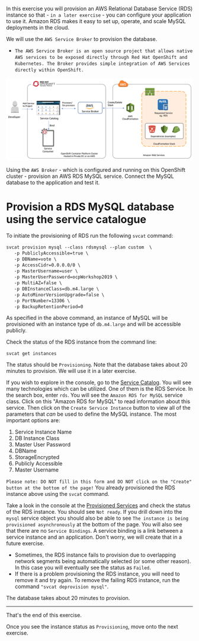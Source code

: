 In this exercise you will provision an AWS Relational Database Service (RDS) instance so that - ``in a later exercise`` - you can configure your application to use it.  Amazon RDS makes it easy to set up, operate, and scale MySQL deployments in the cloud. 

We will use the ``AWS Service Broker`` to provision the database.

- ``The AWS Service Broker is an open source project that allows native AWS services to be exposed directly through Red Hat OpenShift and Kubernetes. The Broker provides simple integration of AWS Services directly within OpenShift.``

![aws service broker arch](images/aws-service-broker-architecture.png)

Using the ``AWS Broker`` - which is configured and running on this OpenShift cluster - provision an AWS RDS MySQL service.  Connect the MySQL database to the application and test it. 

# Provision a RDS MySQL database using the service catalogue 

To initiate the provisioning of RDS run the following ``svcat`` command: 

```execute
svcat provision mysql --class rdsmysql --plan custom  \
   -p PubliclyAccessible=true \
   -p DBName=vote \
   -p AccessCidr=0.0.0.0/0 \
   -p MasterUsername=user \
   -p MasterUserPassword=ocpWorkshop2019 \
   -p MultiAZ=false \
   -p DBInstanceClass=db.m4.large \
   -p AutoMinorVersionUpgrade=false \
   -p PortNumber=13306 \
   -p BackupRetentionPeriod=0 
```
 <!-- -p VpcId=vpc-03a00c0e08cc9bec3  note that this param is not needed.  The AWS Service Broker should be configured with the target VPN -->

As specified in the above command, an instance of MySQL will be provisioned with an instance type of ``db.m4.large`` and will be accessible publicly. 

Check the status of the RDS instance from the command line:

```execute
svcat get instances
```

The status should be ``Provisioning``.  Note that the database takes about 20 minutes to provision. We will use it in a later exercise. 

If you wish to explore in the console, go to the [Service Catalog](%console_url%/catalog/ns/%project_namespace%). You will see many technologies which can be utilized.  One of them is the RDS Service.  In the search box, enter ``rds``.  You will see the ``Amazon RDS for MySQL`` service class.  Click on this "Amazon RDS for MySQL" to read information about this service.  Then click on the ``Create Service Instance``  button to view all of the parameters that _can_ be used to define the MySQL instance.  The most important options are:

1. Service Instance Name
1. DB Instance Class
1. Master User Password
1. DBName
1. StorageEncrypted 
1. Publicly Accessible
1. Master Username

``Please note: DO NOT fill in this form and DO NOT click on the "Create" button at the bottom of the page!``  You already provisioned the RDS instance above using the ``svcat`` command. 

Take a look in the console at the [Provisioned Services](%console_url%/provisionedservices/ns/%project_namespace%/) and check the status of the RDS instance.  You should see ``Not ready``.  If you drill down into the ``mysql`` service object you should also be able to see ``The instance is being provisioned asynchronously`` at the bottom of the page.   You will also see that there are no ``Service Bindings``. A service binding is a link between a service instance and an application.  Don't worry, we will create that in a future exercise.  


 - Sometimes, the RDS instance fails to provision due to overlapping network segments being automatically selected (or some other reason).  In this case you will eventually see the status as ``Failed``.  
 - If there is a problem provisioning the RDS instance, you will need to remove it and try again.  To remove the failing RDS instance, run the command `"svcat deprovision mysql"`.  <!--follow the steps in the section ``Remove the RDS Instance`` in the last exercise exercise called [Clean up](90-clean-up).  -->

The database takes about 20 minutes to provision. 

---
That's the end of this exercise.

Once you see the instance status as `Provisioning`, move onto the next exercise.
